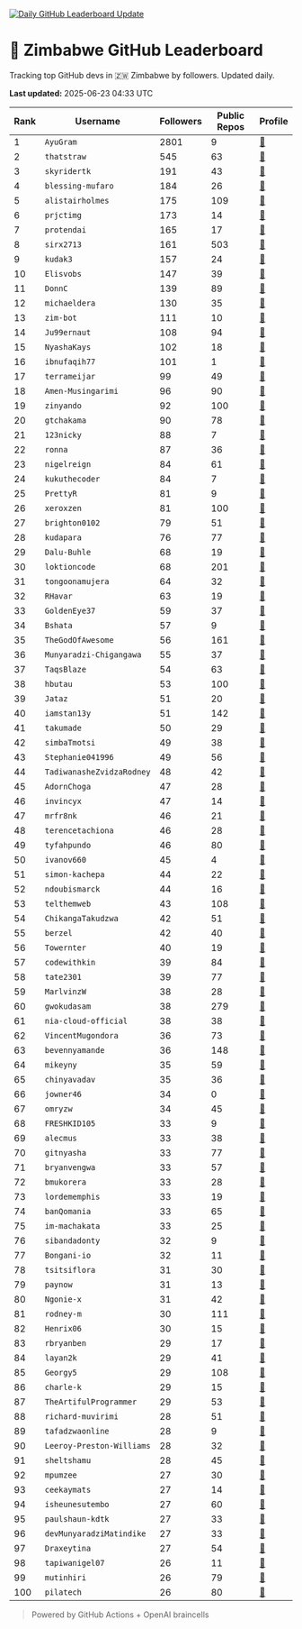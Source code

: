[![Daily GitHub Leaderboard Update](https://github.com/bevennyamande/zim_leaderboard/actions/workflows/leaderboard.yml/badge.svg)](https://github.com/bevennyamande/zim_leaderboard/actions/workflows/leaderboard.yml)

# 🦍 Zimbabwe GitHub Leaderboard

Tracking top GitHub devs in 🇿🇼 Zimbabwe by followers. Updated daily.

<!-- START LEADERBOARD -->
**Last updated:** 2025-06-23 04:33 UTC  

| Rank | Username | Followers | Public Repos | Profile |
|------|----------|-----------|--------------|---------|
| 1 | `AyuGram` | 2801 | 9 | [🔗](https://github.com/AyuGram) |
| 2 | `thatstraw` | 545 | 63 | [🔗](https://github.com/thatstraw) |
| 3 | `skyridertk` | 191 | 43 | [🔗](https://github.com/skyridertk) |
| 4 | `blessing-mufaro` | 184 | 26 | [🔗](https://github.com/blessing-mufaro) |
| 5 | `alistairholmes` | 175 | 109 | [🔗](https://github.com/alistairholmes) |
| 6 | `prjctimg` | 173 | 14 | [🔗](https://github.com/prjctimg) |
| 7 | `protendai` | 165 | 17 | [🔗](https://github.com/protendai) |
| 8 | `sirx2713` | 161 | 503 | [🔗](https://github.com/sirx2713) |
| 9 | `kudak3` | 157 | 24 | [🔗](https://github.com/kudak3) |
| 10 | `Elisvobs` | 147 | 39 | [🔗](https://github.com/Elisvobs) |
| 11 | `DonnC` | 139 | 89 | [🔗](https://github.com/DonnC) |
| 12 | `michaeldera` | 130 | 35 | [🔗](https://github.com/michaeldera) |
| 13 | `zim-bot` | 111 | 10 | [🔗](https://github.com/zim-bot) |
| 14 | `Ju99ernaut` | 108 | 94 | [🔗](https://github.com/Ju99ernaut) |
| 15 | `NyashaKays` | 102 | 18 | [🔗](https://github.com/NyashaKays) |
| 16 | `ibnufaqih77` | 101 | 1 | [🔗](https://github.com/ibnufaqih77) |
| 17 | `terrameijar` | 99 | 49 | [🔗](https://github.com/terrameijar) |
| 18 | `Amen-Musingarimi` | 96 | 90 | [🔗](https://github.com/Amen-Musingarimi) |
| 19 | `zinyando` | 92 | 100 | [🔗](https://github.com/zinyando) |
| 20 | `gtchakama` | 90 | 78 | [🔗](https://github.com/gtchakama) |
| 21 | `123nicky` | 88 | 7 | [🔗](https://github.com/123nicky) |
| 22 | `ronna` | 87 | 36 | [🔗](https://github.com/ronna) |
| 23 | `nigelreign` | 84 | 61 | [🔗](https://github.com/nigelreign) |
| 24 | `kukuthecoder` | 84 | 7 | [🔗](https://github.com/kukuthecoder) |
| 25 | `PrettyR` | 81 | 9 | [🔗](https://github.com/PrettyR) |
| 26 | `xeroxzen` | 81 | 100 | [🔗](https://github.com/xeroxzen) |
| 27 | `brighton0102` | 79 | 51 | [🔗](https://github.com/brighton0102) |
| 28 | `kudapara` | 76 | 77 | [🔗](https://github.com/kudapara) |
| 29 | `Dalu-Buhle` | 68 | 19 | [🔗](https://github.com/Dalu-Buhle) |
| 30 | `loktioncode` | 68 | 201 | [🔗](https://github.com/loktioncode) |
| 31 | `tongoonamujera` | 64 | 32 | [🔗](https://github.com/tongoonamujera) |
| 32 | `RHavar` | 63 | 19 | [🔗](https://github.com/RHavar) |
| 33 | `GoldenEye37` | 59 | 37 | [🔗](https://github.com/GoldenEye37) |
| 34 | `Bshata` | 57 | 9 | [🔗](https://github.com/Bshata) |
| 35 | `TheGodOfAwesome` | 56 | 161 | [🔗](https://github.com/TheGodOfAwesome) |
| 36 | `Munyaradzi-Chigangawa` | 55 | 37 | [🔗](https://github.com/Munyaradzi-Chigangawa) |
| 37 | `TaqsBlaze` | 54 | 63 | [🔗](https://github.com/TaqsBlaze) |
| 38 | `hbutau` | 53 | 100 | [🔗](https://github.com/hbutau) |
| 39 | `Jataz` | 51 | 20 | [🔗](https://github.com/Jataz) |
| 40 | `iamstan13y` | 51 | 142 | [🔗](https://github.com/iamstan13y) |
| 41 | `takumade` | 50 | 29 | [🔗](https://github.com/takumade) |
| 42 | `simbaTmotsi` | 49 | 38 | [🔗](https://github.com/simbaTmotsi) |
| 43 | `Stephanie041996` | 49 | 56 | [🔗](https://github.com/Stephanie041996) |
| 44 | `TadiwanasheZvidzaRodney` | 48 | 42 | [🔗](https://github.com/TadiwanasheZvidzaRodney) |
| 45 | `AdornChoga` | 47 | 28 | [🔗](https://github.com/AdornChoga) |
| 46 | `invincyx` | 47 | 14 | [🔗](https://github.com/invincyx) |
| 47 | `mrfr8nk` | 46 | 21 | [🔗](https://github.com/mrfr8nk) |
| 48 | `terencetachiona` | 46 | 28 | [🔗](https://github.com/terencetachiona) |
| 49 | `tyfahpundo` | 46 | 80 | [🔗](https://github.com/tyfahpundo) |
| 50 | `ivanov660` | 45 | 4 | [🔗](https://github.com/ivanov660) |
| 51 | `simon-kachepa` | 44 | 22 | [🔗](https://github.com/simon-kachepa) |
| 52 | `ndoubismarck` | 44 | 16 | [🔗](https://github.com/ndoubismarck) |
| 53 | `telthemweb` | 43 | 108 | [🔗](https://github.com/telthemweb) |
| 54 | `ChikangaTakudzwa` | 42 | 51 | [🔗](https://github.com/ChikangaTakudzwa) |
| 55 | `berzel` | 42 | 40 | [🔗](https://github.com/berzel) |
| 56 | `Towernter` | 40 | 19 | [🔗](https://github.com/Towernter) |
| 57 | `codewithkin` | 39 | 84 | [🔗](https://github.com/codewithkin) |
| 58 | `tate2301` | 39 | 77 | [🔗](https://github.com/tate2301) |
| 59 | `MarlvinzW` | 38 | 28 | [🔗](https://github.com/MarlvinzW) |
| 60 | `gwokudasam` | 38 | 279 | [🔗](https://github.com/gwokudasam) |
| 61 | `nia-cloud-official` | 38 | 38 | [🔗](https://github.com/nia-cloud-official) |
| 62 | `VincentMugondora` | 36 | 73 | [🔗](https://github.com/VincentMugondora) |
| 63 | `bevennyamande` | 36 | 148 | [🔗](https://github.com/bevennyamande) |
| 64 | `mikeyny` | 35 | 59 | [🔗](https://github.com/mikeyny) |
| 65 | `chinyavadav` | 35 | 36 | [🔗](https://github.com/chinyavadav) |
| 66 | `jowner46` | 34 | 0 | [🔗](https://github.com/jowner46) |
| 67 | `omryzw` | 34 | 45 | [🔗](https://github.com/omryzw) |
| 68 | `FRESHKID105` | 33 | 9 | [🔗](https://github.com/FRESHKID105) |
| 69 | `alecmus` | 33 | 38 | [🔗](https://github.com/alecmus) |
| 70 | `gitnyasha` | 33 | 77 | [🔗](https://github.com/gitnyasha) |
| 71 | `bryanvengwa` | 33 | 57 | [🔗](https://github.com/bryanvengwa) |
| 72 | `bmukorera` | 33 | 28 | [🔗](https://github.com/bmukorera) |
| 73 | `lordememphis` | 33 | 19 | [🔗](https://github.com/lordememphis) |
| 74 | `banQomania` | 33 | 65 | [🔗](https://github.com/banQomania) |
| 75 | `im-machakata` | 33 | 25 | [🔗](https://github.com/im-machakata) |
| 76 | `sibandadonty` | 32 | 9 | [🔗](https://github.com/sibandadonty) |
| 77 | `Bongani-io` | 32 | 11 | [🔗](https://github.com/Bongani-io) |
| 78 | `tsitsiflora` | 31 | 30 | [🔗](https://github.com/tsitsiflora) |
| 79 | `paynow` | 31 | 13 | [🔗](https://github.com/paynow) |
| 80 | `Ngonie-x` | 31 | 42 | [🔗](https://github.com/Ngonie-x) |
| 81 | `rodney-m` | 30 | 111 | [🔗](https://github.com/rodney-m) |
| 82 | `Henrix06` | 30 | 15 | [🔗](https://github.com/Henrix06) |
| 83 | `rbryanben` | 29 | 17 | [🔗](https://github.com/rbryanben) |
| 84 | `layan2k` | 29 | 41 | [🔗](https://github.com/layan2k) |
| 85 | `Georgy5` | 29 | 108 | [🔗](https://github.com/Georgy5) |
| 86 | `charle-k` | 29 | 15 | [🔗](https://github.com/charle-k) |
| 87 | `TheArtifulProgrammer` | 29 | 53 | [🔗](https://github.com/TheArtifulProgrammer) |
| 88 | `richard-muvirimi` | 28 | 51 | [🔗](https://github.com/richard-muvirimi) |
| 89 | `tafadzwaonline` | 28 | 9 | [🔗](https://github.com/tafadzwaonline) |
| 90 | `Leeroy-Preston-Williams` | 28 | 32 | [🔗](https://github.com/Leeroy-Preston-Williams) |
| 91 | `sheltshamu` | 28 | 45 | [🔗](https://github.com/sheltshamu) |
| 92 | `mpumzee` | 27 | 30 | [🔗](https://github.com/mpumzee) |
| 93 | `ceekaymats` | 27 | 14 | [🔗](https://github.com/ceekaymats) |
| 94 | `isheunesutembo` | 27 | 60 | [🔗](https://github.com/isheunesutembo) |
| 95 | `paulshaun-kdtk` | 27 | 33 | [🔗](https://github.com/paulshaun-kdtk) |
| 96 | `devMunyaradziMatindike` | 27 | 33 | [🔗](https://github.com/devMunyaradziMatindike) |
| 97 | `Draxeytina` | 27 | 54 | [🔗](https://github.com/Draxeytina) |
| 98 | `tapiwanigel07` | 26 | 11 | [🔗](https://github.com/tapiwanigel07) |
| 99 | `mutinhiri` | 26 | 79 | [🔗](https://github.com/mutinhiri) |
| 100 | `pilatech` | 26 | 80 | [🔗](https://github.com/pilatech) |
<!-- END LEADERBOARD -->

> Powered by GitHub Actions + OpenAI braincells
